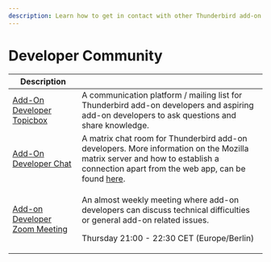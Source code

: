```yaml
---
description: Learn how to get in contact with other Thunderbird add-on developers.
---
```


# Developer Community

|                                                  Description                                                             |                                                                                                                                                                                                                     |
| ------------------------------------------------------------------------------------------------------------------------ | ------------------------------------------------------------------------------------------------------------------------------------------------------------------------------------------------------------------- |
| [Add-On Developer Topicbox](https://thunderbird.topicbox.com/groups/addons)                                              | A communication platform / mailing list for Thunderbird add-on developers and aspiring add-on developers to ask questions and share knowledge.                                                                      |
| [Add-On Developer Chat](https://matrix.to/#/#tb-addon-developers:mozilla.org?web-instance\[element.io]=chat.mozilla.org) | A matrix chat room for Thunderbird add-on developers. More information on the Mozilla matrix server and how to establish a connection apart from the web app, can be found [here](https://wiki.mozilla.org/Matrix). |
| [Add-on Developer Zoom Meeting](https://us02web.zoom.us/j/84871054746?pwd=bTlvTEdEbG0yV29rTU5xQ1NRdnBlUT09)              | <p>An almost weekly meeting where add-on developers can discuss technical difficulties or general add-on related issues.</p><p></p><p>Thursday 21:00 - 22:30 CET (Europe/Berlin)</p>                                |
